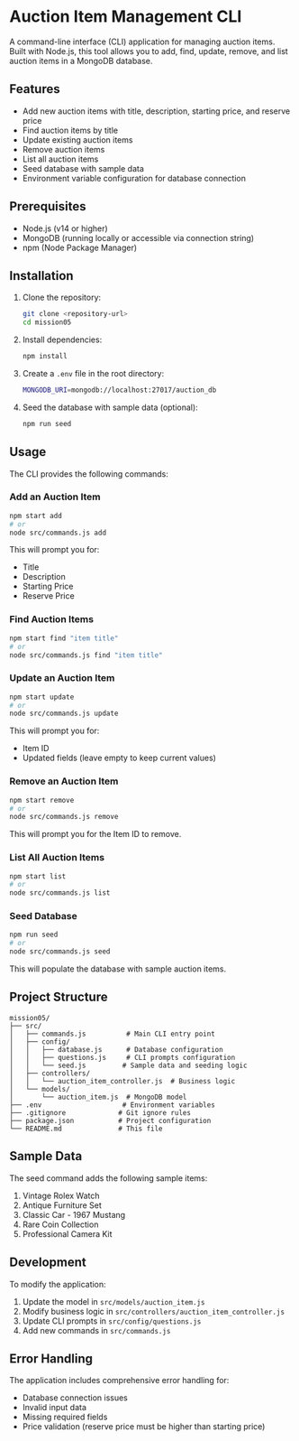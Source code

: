 # Auction Item Management CLI

A command-line interface (CLI) application for managing auction items. Built with Node.js, this tool allows you to add, find, update, remove, and list auction items in a MongoDB database.

## Features

- Add new auction items with title, description, starting price, and reserve price
- Find auction items by title
- Update existing auction items
- Remove auction items
- List all auction items
- Seed database with sample data
- Environment variable configuration for database connection

## Prerequisites

- Node.js (v14 or higher)
- MongoDB (running locally or accessible via connection string)
- npm (Node Package Manager)

## Installation

1. Clone the repository:

   ```bash
   git clone <repository-url>
   cd mission05
   ```

2. Install dependencies:

   ```bash
   npm install
   ```

3. Create a `.env` file in the root directory:

   ```bash
   MONGODB_URI=mongodb://localhost:27017/auction_db
   ```

4. Seed the database with sample data (optional):
   ```bash
   npm run seed
   ```

## Usage

The CLI provides the following commands:

### Add an Auction Item

```bash
npm start add
# or
node src/commands.js add
```

This will prompt you for:

- Title
- Description
- Starting Price
- Reserve Price

### Find Auction Items

```bash
npm start find "item title"
# or
node src/commands.js find "item title"
```

### Update an Auction Item

```bash
npm start update
# or
node src/commands.js update
```

This will prompt you for:

- Item ID
- Updated fields (leave empty to keep current values)

### Remove an Auction Item

```bash
npm start remove
# or
node src/commands.js remove
```

This will prompt you for the Item ID to remove.

### List All Auction Items

```bash
npm start list
# or
node src/commands.js list
```

### Seed Database

```bash
npm run seed
# or
node src/commands.js seed
```

This will populate the database with sample auction items.

## Project Structure

```
mission05/
├── src/
│   ├── commands.js          # Main CLI entry point
│   ├── config/
│   │   ├── database.js      # Database configuration
│   │   ├── questions.js     # CLI prompts configuration
│   │   └── seed.js         # Sample data and seeding logic
│   ├── controllers/
│   │   └── auction_item_controller.js  # Business logic
│   └── models/
│       └── auction_item.js  # MongoDB model
├── .env                    # Environment variables
├── .gitignore             # Git ignore rules
├── package.json           # Project configuration
└── README.md              # This file
```

## Sample Data

The seed command adds the following sample items:

1. Vintage Rolex Watch
2. Antique Furniture Set
3. Classic Car - 1967 Mustang
4. Rare Coin Collection
5. Professional Camera Kit

## Development

To modify the application:

1. Update the model in `src/models/auction_item.js`
2. Modify business logic in `src/controllers/auction_item_controller.js`
3. Update CLI prompts in `src/config/questions.js`
4. Add new commands in `src/commands.js`

## Error Handling

The application includes comprehensive error handling for:

- Database connection issues
- Invalid input data
- Missing required fields
- Price validation (reserve price must be higher than starting price)

